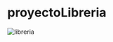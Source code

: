 # proyectoLibreria
![libreria](https://github.com/vrmdim/proyectoLibreria/assets/112643226/fb3aa32a-4d42-4576-bac2-b790cc6082b5)
